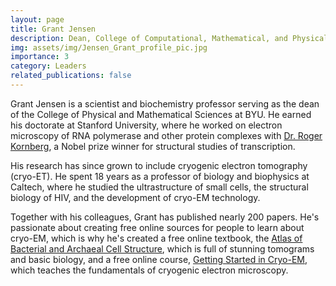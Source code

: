 ```yaml
---
layout: page
title: Grant Jensen
description: Dean, College of Computational, Mathematical, and Physical Sciences
img: assets/img/Jensen_Grant_profile_pic.jpg
importance: 3
category: Leaders
related_publications: false
---
```


Grant Jensen is a scientist and biochemistry professor serving as the dean of the College of Physical and Mathematical Sciences at BYU. He earned his doctorate at Stanford University, where he worked on electron microscopy of RNA polymerase and other protein complexes with [Dr. Roger Kornberg](https://www.nobelprize.org/prizes/chemistry/2006/kornberg/facts/), a Nobel prize winner for structural studies of transcription. 

His research has since grown to include cryogenic electron tomography (cryo-ET). He spent 18 years as a professor of biology and biophysics at Caltech, where he studied the ultrastructure of small cells, the structural biology of HIV, and the development of cryo-EM technology. 

Together with his colleagues, Grant has published nearly 200 papers. He's passionate about creating free online sources for people to learn about cryo-EM, which is why he's created a free online textbook, the [Atlas of Bacterial and Archaeal Cell Structure](https://www.cellstructureatlas.org/), which is full of stunning tomograms and basic biology, and a free online course, [Getting Started in Cryo-EM](https://cryo-em-course.caltech.edu/), which teaches the fundamentals of cryogenic electron microscopy. 
